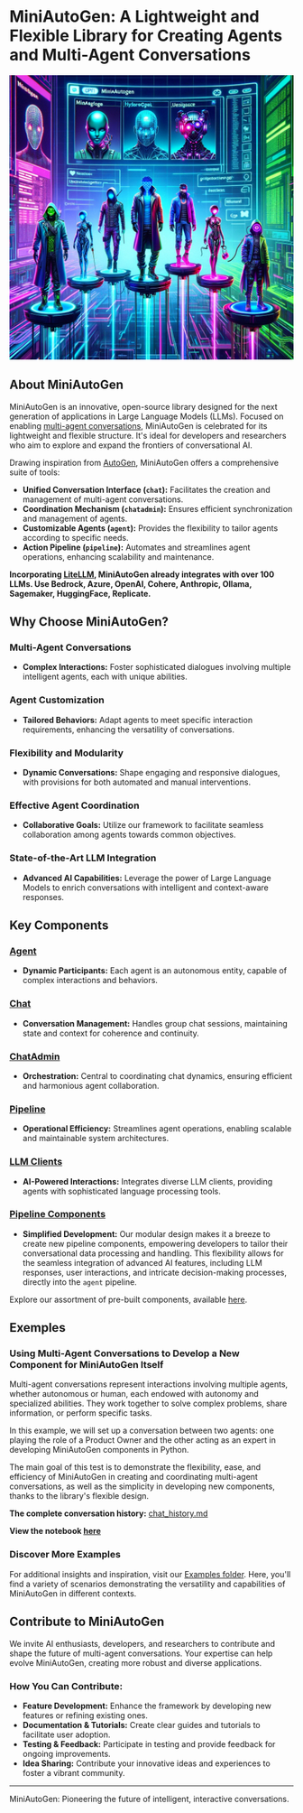 # MiniAutoGen: A **Lightweight and Flexible** Library for Creating Agents and Multi-Agent Conversations

![MiniAutoGen Logo](miniautogen.png)

## About MiniAutoGen

MiniAutoGen is an innovative, open-source library designed for the next generation of applications in Large Language Models (LLMs). Focused on enabling [multi-agent conversations](docs/eng/multi_agent_chats.md), MiniAutoGen is celebrated for its lightweight and flexible structure. It's ideal for developers and researchers who aim to explore and expand the frontiers of conversational AI.

Drawing inspiration from [AutoGen](https://github.com/microsoft/autogen), MiniAutoGen offers a comprehensive suite of tools:
- **Unified Conversation Interface (`chat`):** Facilitates the creation and management of multi-agent conversations.
- **Coordination Mechanism (`chatadmin`):** Ensures efficient synchronization and management of agents.
- **Customizable Agents (`agent`):** Provides the flexibility to tailor agents according to specific needs.
- **Action Pipeline (`pipeline`):** Automates and streamlines agent operations, enhancing scalability and maintenance.

**Incorporating [LiteLLM](docs.litellm.ai/docs/), MiniAutoGen already integrates with over 100 LLMs. Use Bedrock, Azure, OpenAI, Cohere, Anthropic, Ollama, Sagemaker, HuggingFace, Replicate.**


## Why Choose MiniAutoGen?

### Multi-Agent Conversations
- **Complex Interactions:** Foster sophisticated dialogues involving multiple intelligent agents, each with unique abilities.

### Agent Customization
- **Tailored Behaviors:** Adapt agents to meet specific interaction requirements, enhancing the versatility of conversations.

### Flexibility and Modularity
- **Dynamic Conversations:** Shape engaging and responsive dialogues, with provisions for both automated and manual interventions.

### Effective Agent Coordination
- **Collaborative Goals:** Utilize our framework to facilitate seamless collaboration among agents towards common objectives.

### State-of-the-Art LLM Integration
- **Advanced AI Capabilities:** Leverage the power of Large Language Models to enrich conversations with intelligent and context-aware responses.

## Key Components

### [Agent](docs/eng/agent.md)
- **Dynamic Participants:** Each agent is an autonomous entity, capable of complex interactions and behaviors.

### [Chat](docs/eng/chat.md)
- **Conversation Management:** Handles group chat sessions, maintaining state and context for coherence and continuity.

### [ChatAdmin](docs/eng/chat_admin.md)
- **Orchestration:** Central to coordinating chat dynamics, ensuring efficient and harmonious agent collaboration.

### [Pipeline](docs/eng/pipeline.md)
- **Operational Efficiency:** Streamlines agent operations, enabling scalable and maintainable system architectures.

### [LLM Clients](docs/eng/llm_client.md)
- **AI-Powered Interactions:** Integrates diverse LLM clients, providing agents with sophisticated language processing tools.

### [Pipeline Components](docs/eng/components.md)

- **Simplified Development:** Our modular design makes it a breeze to create new pipeline components, empowering developers to tailor their conversational data processing and handling. This flexibility allows for the seamless integration of advanced AI features, including LLM responses, user interactions, and intricate decision-making processes, directly into the `agent` pipeline.

Explore our assortment of pre-built components, available [here](../miniautogen/pipeline/components/components.py).


## Exemples

### Using Multi-Agent Conversations to Develop a New Component for MiniAutoGen Itself

Multi-agent conversations represent interactions involving multiple agents, whether autonomous or human, each endowed with autonomy and specialized abilities. They work together to solve complex problems, share information, or perform specific tasks.

In this example, we will set up a conversation between two agents: one playing the role of a Product Owner and the other acting as an expert in developing MiniAutoGen components in Python.

The main goal of this test is to demonstrate the flexibility, ease, and efficiency of MiniAutoGen in creating and coordinating multi-agent conversations, as well as the simplicity in developing new components, thanks to the library's flexible design.


**The complete conversation history:** [chat_history.md](/exemples/multi-agent-develop/chat_history.md)

**View the notebook [here](/exemples/multi-agent-develop/Jinja2TemplatesComponent.ipynb)**

### Discover More Examples
For additional insights and inspiration, visit our [Examples folder](/exemples/). Here, you'll find a variety of scenarios demonstrating the versatility and capabilities of MiniAutoGen in different contexts.


## Contribute to MiniAutoGen

We invite AI enthusiasts, developers, and researchers to contribute and shape the future of multi-agent conversations. Your expertise can help evolve MiniAutoGen, creating more robust and diverse applications.

### How You Can Contribute:
- **Feature Development:** Enhance the framework by developing new features or refining existing ones.
- **Documentation & Tutorials:** Create clear guides and tutorials to facilitate user adoption.
- **Testing & Feedback:** Participate in testing and provide feedback for ongoing improvements.
- **Idea Sharing:** Contribute your innovative ideas and experiences to foster a vibrant community.

---

MiniAutoGen: Pioneering the future of intelligent, interactive conversations.